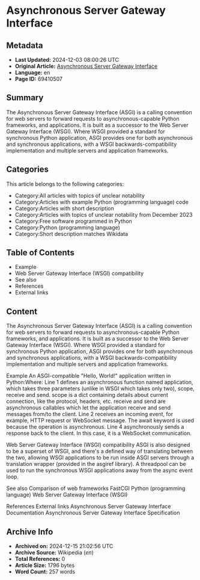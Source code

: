 # Asynchronous Server Gateway Interface

## Metadata
- **Last Updated:** 2024-12-03 08:00:26 UTC
- **Original Article:** [Asynchronous Server Gateway Interface](https://en.wikipedia.org/wiki/Asynchronous_Server_Gateway_Interface)
- **Language:** en
- **Page ID:** 69410507

## Summary
The Asynchronous Server Gateway Interface (ASGI) is a calling convention for web servers to forward requests to asynchronous-capable Python frameworks, and applications. It is built as a successor to the Web Server Gateway Interface (WSGI).
Where WSGI provided a standard for synchronous Python application, ASGI provides one for both asynchronous and synchronous applications, with a WSGI backwards-compatibility implementation and multiple servers and application frameworks.

## Categories
This article belongs to the following categories:

- Category:All articles with topics of unclear notability
- Category:Articles with example Python (programming language) code
- Category:Articles with short description
- Category:Articles with topics of unclear notability from December 2023
- Category:Free software programmed in Python
- Category:Python (programming language)
- Category:Short description matches Wikidata

## Table of Contents

- Example
- Web Server Gateway Interface (WSGI) compatibility
- See also
- References
- External links

## Content

The Asynchronous Server Gateway Interface (ASGI) is a calling convention for web servers to forward requests to asynchronous-capable Python frameworks, and applications. It is built as a successor to the Web Server Gateway Interface (WSGI).
Where WSGI provided a standard for synchronous Python application, ASGI provides one for both asynchronous and synchronous applications, with a WSGI backwards-compatibility implementation and multiple servers and application frameworks.

Example
An ASGI-compatible "Hello, World!" application written in Python:Where:
Line 1 defines an asynchronous function named application, which takes three parameters (unlike in WSGI which takes only two), scope, receive and send.
scope is a dict containing details about current connection, like the protocol, headers, etc.
receive and send are asynchronous callables which let the application receive and send messages from/to the client.
Line 2 receives an incoming event, for example, HTTP request or WebSocket message. The await keyword is used because the operation is asynchronous.
Line 4 asynchronously sends a response back to the client. In this case, it is a WebSocket communication.

Web Server Gateway Interface (WSGI) compatibility
ASGI is also designed to be a superset of WSGI, and there's a defined way of translating between the two, allowing WSGI applications to be run inside ASGI servers through a translation wrapper (provided in the asgiref library). A threadpool can be used to run the synchronous WSGI applications away from the async event loop.

See also
Comparison of web frameworks
FastCGI
Python (programming language)
 Web Server Gateway Interface (WSGI)

References
External links
Asynchronous Server Gateway Interface Documentation
Asynchronous Server Gateway Interface Specification

## Archive Info
- **Archived on:** 2024-12-15 21:02:56 UTC
- **Archive Source:** Wikipedia (_en_)
- **Total References:** 0
- **Article Size:** 1796 bytes
- **Word Count:** 257 words
